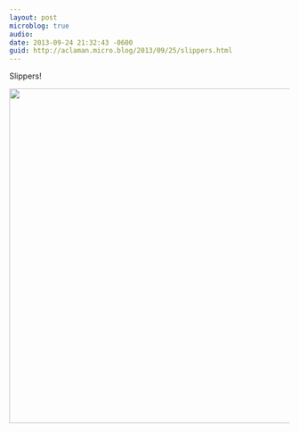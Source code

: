 ```yaml
---
layout: post
microblog: true
audio: 
date: 2013-09-24 21:32:43 -0600
guid: http://aclaman.micro.blog/2013/09/25/slippers.html
---
```

Slippers!

<img src="http://micro.alexclaman.com/uploads/2018/6aef64c7a6.jpg" width="600" height="600" />
